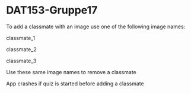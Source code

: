 # DAT153-Gruppe17

To add a classmate with an image use one of the following image names: 

classmate_1

classmate_2

classmate_3

Use these same image names to remove a classmate

App crashes if quiz is started before adding a classmate
